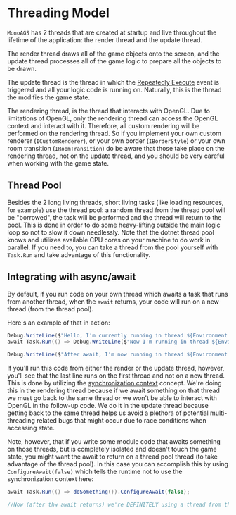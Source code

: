 # Threading Model

`MonoAGS` has 2 threads that are created at startup and live throughout the lifetime of the application: the render thread and the update thread.

The render thread draws all of the game objects onto the screen, and the update thread processes all of the game logic to prepare all the objects to be drawn.

The update thread is the thread in which the [Repeatedly Execute](game.md#on-repeatedly-execute-event) event is triggered and all your logic code is running on. Naturally, this is the thread the modifies the game state.

The rendering thread, is the thread that interacts with OpenGL.
Due to limitations of OpenGL, only the rendering thread can access the OpenGL context and interact with it. Therefore, all custom rendering will be performed on the rendering thread. So if you implement your own custom renderer (`ICustomRenderer`), or your own border (`IBorderStyle`) or your own room transition (`IRoomTransition`) do be aware that those take place on the rendering thread, not on the update thread, and you should be very careful when working with the game state.

## Thread Pool

Besides the 2 long living threads, short living tasks (like loading resources, for example) use the thread pool: a random thread from the thread pool will be "borrowed", the task will be performed and the thread will return to the pool.
This is done in order to do some heavy-lifting outside the main logic loop so not to slow it down needlessly. Note that the dotnet thread pool knows and utilizes available CPU cores on your machine to do work in parallel. If you need to, you can take a thread from the pool yourself with `Task.Run` and take advantage of this functionality.

## Integrating with async/await

By default, if you run code on your own thread which awaits a task that runs from another thread, when the `await` returns, your code will run on a new thread (from the thread pool).

Here's an example of that in action:
```csharp
Debug.WriteLine($"Hello, I'm currently running in thread ${Environment.CurrentManagedThreadId}.");// running on thread 1
await Task.Run(() => Debug.WriteLine($"Now I'm running in thread ${Environment.CurrentManagedThreadId}.")); //Now running in thread 2

Debug.WriteLine($"After await, I'm now running in thread ${Environment.CurrentManagedThreadId}."); //Now running in thread 3
```

If you'll run this code from either the render or the update thread, however, you'll see that the last line runs on the first thread and not on a new thread. This is done by utilizing the [synchronization context](https://blogs.msdn.microsoft.com/pfxteam/2012/01/20/await-synchronizationcontext-and-console-apps/) concept. We're doing this in the rendering thread because if we await something on that thread we must go back to the same thread or we won't be able to interact with OpenGL in the follow-up code. We do it in the update thread because getting back to the same thread helps us avoid a plethora of potential multi-threading related bugs that might occur due to race conditions when accessing state.

Note, however, that if you write some module code that awaits something on those threads, but is completely isolated and doesn't touch the game state, you might want the await to return on a thread pool thread (to take advantage of the thread pool). In this case you can accomplish this by using `ConfigureAwait(false)` which tells the runtime not to use the synchronization context here:

```csharp
await Task.Run(() => doSomething()).ConfigureAwait(false);

//Now (after thw await returns) we're DEFINITELY using a thread from the thread pool, no matter which thread we started this code on.
```